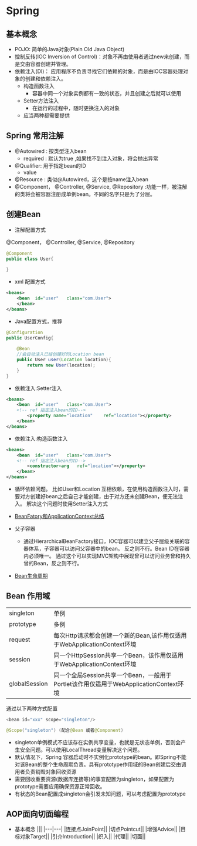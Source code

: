 # Spring

## 基本概念

* POJO: 简单的Java对象(Plain Old Java Object)
* 控制反转(IOC Inversion of Control)：对象不再由使用者通过new来创建，而是交由容器创建并管理。
* 依赖注入(DI)： 应用程序不负责寻找它们依赖的对象，而是由IOC容器处理对象的创建和依赖注入。
    * 构造函数注入
        * 容器中同一个对象实例都有一致的状态，并且创建之后就可以使用
    * Setter方法注入
        * 在运行的过程中，随时更换注入的对象
    * 应当两种都需要提供
## Spring 常用注解
* @Autowired : 按类型注入bean
    * required : 默认为true ,如果找不到注入对象，将会抛出异常
* @Qualifier: 用于指定bean的ID
    * value 
* @Resource  : 类似@Autowired，这个是按name注入bean
* @Component， @Controller, @Service, @Repository :功能一样，被注解的类将会被容器注册成单例bean。不同的名字只是为了分层。

## 创建Bean

* 注解配置方式

 @Component， @Controller, @Service, @Repository 
```java
@Component
public class User{
    
}
```
* xml 配置方式
```xml
<beans>
    <bean  id="user"   class="com.User">        
    </bean>
</beans>

```

* Java配置方式，推荐
```java
@Configuration
public UserConfig{
    
    @Bean
    //会自动注入已经创建好的Location bean
    public User user(Location location){
        return new User(location);
    }
}

```

* 依赖注入:Setter注入 
```xml
<beans>
    <bean  id="user"   class="com.User">   
    <!-- ref 指定注入bean的ID-->
        <property name="location"    ref="location"></property>      
    </bean>
</beans>

```

* 依赖注入:构造函数注入 
    
```xml
<beans>
    <bean  id="user"   class="com.User">   
    <!-- ref 指定注入bean的ID-->
        <constructor-arg   ref="location"></property>      
    </bean>
</beans>

```
* 循环依赖问题。
比如User和Location 互相依赖，在使用构造函数注入时，需要对方创建好bean之后自己才能创建，由于对方还未创建Bean，便无法注入。
解决这个问题时使用Setter注入方式

* [ BeanFatory和ApplicationContext总结](https://www.cnblogs.com/xiaoxi/p/5846416.html)

* 父子容器
    * 通过HierarchicalBeanFactory接口，IOC容器可以建立父子层级关联的容器体系，子容器可以访问父容器中的bean。
  反之则不行。Bean ID在容器内必须唯一。
  通过这个可以实现MVC架构中展现曾可以访问业务曾和持久曾的Bean，反之则不行。

* [Bean生命周期](https://www.cnblogs.com/lgjlife/p/10664320.html)
![]()
## Bean 作用域
|||
|---|---|
|singleton|单例|
|prototype|多例|
|request|每次Http请求都会创建一个新的Bean,该作用仅适用于WebApplicationContext环境|
|session|同一个HttpSession共享一个Bean，该作用仅适用于WebApplicationContext环境|
|globalSession|同一个全局Session共享一个Bean，一般用于 Portlet该作用仅适用于WebApplicationContext环境|
通过以下两种方式配置
```java
<bean id="xxx" scope="singleton"/>

@Scope("singleton") (配合@Bean 或者@Component)
```
* singleton单例模式不应该存在实例共享变量，也就是无状态单例，否则会产生安全问题。可以使用LocalThread变量解决这个问题。
* 默认情况下，Spring 容器启动时不实例化prototype的bean。即Spring不能对该Bean的整个生命周期负责。具有prototype作用域的Bean创建后交由调用者负责销毁对象回收资源
* 需要回收重要资源(数据库连接等)的事宜配置为singleton，如果配置为prototype需要应用确保资源正常回收。
* 有状态的Bean配置成singleton会引发未知问题，可以考虑配置为prototype


## AOP面向切面编程
* 基本概念
|||
|---|---|
|连接点JoinPoint||
|切点Pointcut||
|增强Advice||
|目标对象Target||
|引介Introduction||
|织入||
|代理||
|切面||
